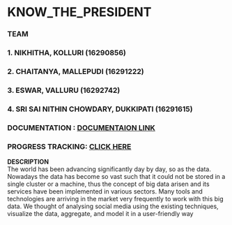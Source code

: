 # KNOW_THE_PRESIDENT

### TEAM

### 1. NIKHITHA, KOLLURI (16290856) 
### 2. CHAITANYA, MALLEPUDI (16291222)
### 3. ESWAR, VALLURU (16292742)
### 4. SRI SAI NITHIN CHOWDARY, DUKKIPATI (16291615)


### DOCUMENTATION : <a href="https://github.com/UMKCBDPPROJECT/KNOW_THE_PRESIDENT/blob/main/INCREMENT_2_DOCUMENTATION.pdf"> DOCUMENTAION LINK </a>

### PROGRESS TRACKING:  <a href="https://github.com/UMKCBDPPROJECT/KNOW_THE_PRESIDENT/projects/1">CLICK HERE</a>

<b> DESCRIPTION </b><br>
The world has been advancing significantly day by day, so as the data. Nowadays the data has become so vast such that it could not be stored in a single cluster or a machine, thus the concept of big data arisen and its services have been implemented in various sectors. Many tools and technologies are arriving in the market very frequently to work with this big data. We thought of analysing social media using the existing techniques, visualize the data, aggregate, and model it in a user-friendly way

